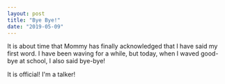 ```yaml
---
layout: post
title: "Bye Bye!"
date: "2019-05-09"
---
```


It is about time that Mommy has finally acknowledged that I have said my first word. I have been waving for a while, but today, when I waved good-bye at school, I also said bye-bye!

It is official! I'm a talker!
